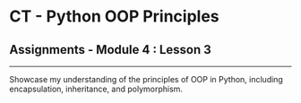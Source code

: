 # CT - Python OOP Principles

## Assignments - Module 4 : Lesson 3

---

Showcase my understanding of the principles of OOP in Python, including encapsulation, inheritance, and polymorphism.